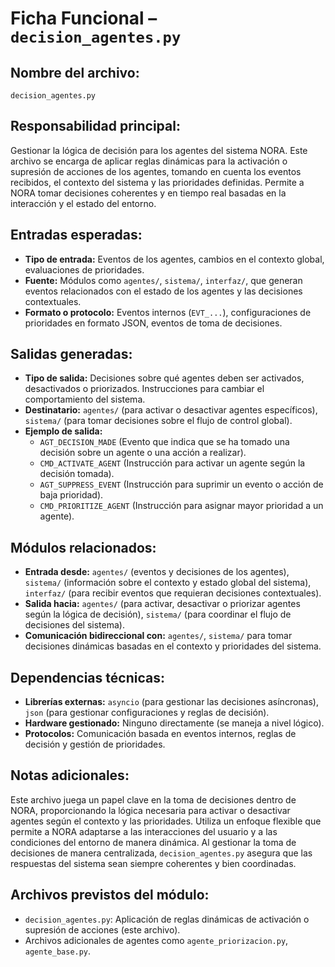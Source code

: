 # Ficha Funcional – `decision_agentes.py`

## Nombre del archivo:
`decision_agentes.py`

## Responsabilidad principal:
Gestionar la lógica de decisión para los agentes del sistema NORA. Este archivo se encarga de aplicar reglas dinámicas para la activación o supresión de acciones de los agentes, tomando en cuenta los eventos recibidos, el contexto del sistema y las prioridades definidas. Permite a NORA tomar decisiones coherentes y en tiempo real basadas en la interacción y el estado del entorno.

## Entradas esperadas:
- **Tipo de entrada:** Eventos de los agentes, cambios en el contexto global, evaluaciones de prioridades.
- **Fuente:** Módulos como `agentes/`, `sistema/`, `interfaz/`, que generan eventos relacionados con el estado de los agentes y las decisiones contextuales.
- **Formato o protocolo:** Eventos internos (`EVT_...`), configuraciones de prioridades en formato JSON, eventos de toma de decisiones.

## Salidas generadas:
- **Tipo de salida:** Decisiones sobre qué agentes deben ser activados, desactivados o priorizados. Instrucciones para cambiar el comportamiento del sistema.
- **Destinatario:** `agentes/` (para activar o desactivar agentes específicos), `sistema/` (para tomar decisiones sobre el flujo de control global).
- **Ejemplo de salida:**
  - `AGT_DECISION_MADE` (Evento que indica que se ha tomado una decisión sobre un agente o una acción a realizar).
  - `CMD_ACTIVATE_AGENT` (Instrucción para activar un agente según la decisión tomada).
  - `AGT_SUPPRESS_EVENT` (Instrucción para suprimir un evento o acción de baja prioridad).
  - `CMD_PRIORITIZE_AGENT` (Instrucción para asignar mayor prioridad a un agente).

## Módulos relacionados:
- **Entrada desde:** `agentes/` (eventos y decisiones de los agentes), `sistema/` (información sobre el contexto y estado global del sistema), `interfaz/` (para recibir eventos que requieran decisiones contextuales).
- **Salida hacia:** `agentes/` (para activar, desactivar o priorizar agentes según la lógica de decisión), `sistema/` (para coordinar el flujo de decisiones del sistema).
- **Comunicación bidireccional con:** `agentes/`, `sistema/` para tomar decisiones dinámicas basadas en el contexto y prioridades del sistema.

## Dependencias técnicas:
- **Librerías externas:** `asyncio` (para gestionar las decisiones asíncronas), `json` (para gestionar configuraciones y reglas de decisión).
- **Hardware gestionado:** Ninguno directamente (se maneja a nivel lógico).
- **Protocolos:** Comunicación basada en eventos internos, reglas de decisión y gestión de prioridades.

## Notas adicionales:
Este archivo juega un papel clave en la toma de decisiones dentro de NORA, proporcionando la lógica necesaria para activar o desactivar agentes según el contexto y las prioridades. Utiliza un enfoque flexible que permite a NORA adaptarse a las interacciones del usuario y a las condiciones del entorno de manera dinámica. Al gestionar la toma de decisiones de manera centralizada, `decision_agentes.py` asegura que las respuestas del sistema sean siempre coherentes y bien coordinadas.

## Archivos previstos del módulo:
- `decision_agentes.py`: Aplicación de reglas dinámicas de activación o supresión de acciones (este archivo).
- Archivos adicionales de agentes como `agente_priorizacion.py`, `agente_base.py`.
